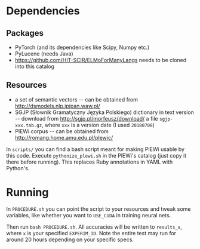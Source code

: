# Dependencies

## Packages

* PyTorch (and its dependencies like Scipy, Numpy etc.)
* PyLucene (needs Java)
* https://github.com/HIT-SCIR/ELMoForManyLangs needs to be cloned into this catalog

## Resources

* a set of semantic vectors -- can be obtained from http://dsmodels.nlp.ipipan.waw.pl/
* SGJP (Słownik Gramatyczny Języka Polskiego) dictionary in text version -- download from http://sgjp.pl/morfeusz/download/ a file `sgjp-xxx.tab.gz`, where `xxx` is a version date (I used `20180708`)
* PlEWi corpus -- can be obtained from http://romang.home.amu.edu.pl/plewic/

In `scripts/` you can find a bash script meant for making PlEWi usable by this code. Execute `pythonize_plewi.sh` in the PlEWi's catalog (just copy it there before running). This replaces Ruby annotations in YAML with Python's.

# Running

In `PROCEDURE.sh` you can point the script to your resources and tweak some variables, like whether you want to `USE_CUDA` in training neural nets.

Then run `bash PROCEDURE.sh`. All accuracies will be written to `results_x`, where `x` is your specified `EXPERIM_ID`. Note the entire test may run for around 20 hours depending on your specific specs.
